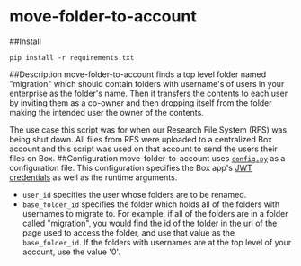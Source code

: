# move-folder-to-account

##Install
```
pip install -r requirements.txt
```

##Description
move-folder-to-account finds a top level folder named "migration" which should contain folders with username's of users in your enterprise as the folder's name. Then it transfers the contents to each user by inviting them as a co-owner and then dropping itself from the folder making the intended user the owner of the contents.

The use case this script was for when our Research File System (RFS) was being shut down. All files from RFS were uploaded to a centralized Box account and this script was used on that account to send the users their files on Box.
##Configuration
move-folder-to-account uses [`config.py`](config.py) as a configuration file. This configuration specifies the Box app's [JWT credentials](https://github.com/box-community/jwt-app-primer) as well as the runtime arguments.

* `user_id` specifies the user whose folders are to be renamed. 
* `base_folder_id` specifies the folder which holds all of the folders with usernames to migrate to. For example, if all of the folders are in a folder called "migration", you would find the id of the folder in the url of the page used to access the folder, and use that value as the `base_folder_id`. If the folders with usernames are at the top level of your account, use the value '0'.
